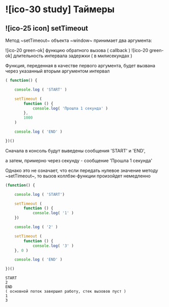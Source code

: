 # ![ico-30 study] Таймеры

## ![ico-25 icon] setTimeout

Метод ~setTimeout~ объекта ~window~ принимает два аргумента:

![ico-20 green-ok] функцию обратного вызова ( callback )
![ico-20 green-ok] длительность интервала задержки ( в милисекундах )

Функция, переденная в качестве первого аргумента, будет вызвана через указанный вторым аргументом интервал

~~~javascript
( function() {

    console.log ( 'START' )

    setTimeout (
        function () {
            console.log( 'Прошла 1 секунда' )
        },
        1000
    )

    console.log ( 'END' )

})()
~~~

Сначала в консоль будут выведены сообщения 'START' и 'END',

а затем, примерно через секунду - сообщение 'Прошла 1 секунда'

Однако это не означает, что если передать нулевое значение методу ~setTimeout~, то вызов коллбэк-функции произойдет немедленно

~~~javascript
(function() {

    console.log ( 'START')

    setTimeout (
        function () {
            console.log( '1' )
    })

    console.log ( '2' )

    setTimeout (
        function () {
            console.log( '3' )
    }, 0 )

    console.log ( 'END' )

})()
~~~

~~~console
START
2
END
( основной поток завершил работу, стек вызовов пуст )
1
3
~~~
